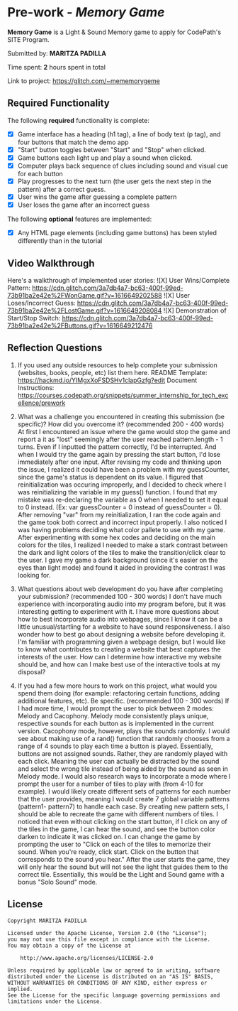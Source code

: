 # Pre-work - *Memory Game*

**Memory Game** is a Light & Sound Memory game to apply for CodePath's SITE Program. 

Submitted by: **MARITZA PADILLA**

Time spent: **2** hours spent in total

Link to project: https://glitch.com/~mememorygeme 

## Required Functionality

The following **required** functionality is complete:

* [X] Game interface has a heading (h1 tag), a line of body text (p tag), and four buttons that match the demo app
* [X] "Start" button toggles between "Start" and "Stop" when clicked. 
* [X] Game buttons each light up and play a sound when clicked. 
* [X] Computer plays back sequence of clues including sound and visual cue for each button
* [X] Play progresses to the next turn (the user gets the next step in the pattern) after a correct guess. 
* [X] User wins the game after guessing a complete pattern
* [X] User loses the game after an incorrect guess

The following **optional** features are implemented:

* [X] Any HTML page elements (including game buttons) has been styled differently than in the tutorial

## Video Walkthrough

Here's a walkthrough of implemented user stories:
![X] User Wins/Complete Pattern: https://cdn.glitch.com/3a7db4a7-bc63-400f-99ed-73b91ba2e42e%2FWonGame.gif?v=1616649202588
![X] User Loses/Incorrect Guess: https://cdn.glitch.com/3a7db4a7-bc63-400f-99ed-73b91ba2e42e%2FLostGame.gif?v=1616649208084
![X] Demonstration of Start/Stop Switch: https://cdn.glitch.com/3a7db4a7-bc63-400f-99ed-73b91ba2e42e%2FButtons.gif?v=1616649212476

## Reflection Questions
1. If you used any outside resources to help complete your submission (websites, books, people, etc) list them here. 
README Template: https://hackmd.io/YIMgxXoFSDSHv1clapGzfg?edit
Document Instructions: https://courses.codepath.org/snippets/summer_internship_for_tech_excellence/prework

2. What was a challenge you encountered in creating this submission (be specific)? How did you overcome it? (recommended 200 - 400 words) 
At first I encountered an issue where the game would stop the game and report a it as "lost" seemingly after the user reached pattern.length - 1 turns.
Even if I inputted the pattern correctly, I'd be interrupted. And when I would try the game again by pressing the start button, I'd lose immediately
after one input. After revising my code and thinking upon the issue, I realized it could have been a problem with my guessCounter, since the game's status
is dependent on its value. I figured that reinitialization was occuring improperly, and I decided to check where I was reinitializing the variable in my guess() function. 
I found that my mistake was re-declaring the variable as 0 when I needed to set it equal to 0 instead. (Ex: var guessCounter = 0 instead of guessCounter = 0). After 
removing "var" from my reinitialization, I ran the code again and the game took both correct and incorrect input properly. I also noticed I was having problems
deciding what color pallete to use with my game. After experimenting with some hex codes and deciding on the main colors for the tiles, I realized I needed to make a 
stark contrast between the dark and light colors of the tiles to make the transition/click clear to the user. I gave my game a dark background (since it's easier on the
eyes than light mode) and found it aided in providing the contrast I was looking for.

3. What questions about web development do you have after completing your submission? (recommended 100 - 300 words) 
I don't have much experience with incorporating audio into my program before, but it was interesting getting to experiment with it.
I have more questions about how to best incorporate audio into webpages, since I know it can be a little unusual/startling for a website
to have sound responsiveness. I also wonder how to best go about designing a website before developing it. I'm familiar with programming
given a webpage design, but I would like to know what contributes to creating a website that best captures the interests of the user.
How can I determine how interactive my website should be, and how can I make best use of the interactive tools at my disposal?

4. If you had a few more hours to work on this project, what would you spend them doing (for example: refactoring certain functions, adding additional features, etc). Be specific. (recommended 100 - 300 words) 
If I had more time, I would prompt the user to pick between 2 modes: Melody and Cacophony. Melody mode consistently plays unique, respective sounds for each button as is implemented in the 
current version. Cacophony mode, however, plays the sounds randomly. I would see about making use of a rand() function that randomly chooses from a range of 4 sounds to play each time a button is played.
Essentially, buttons are not assigned sounds. Rather, they are randomly played with each click.
Meaning the user can actually be distracted by the sound and select the wrong tile instead of being aided by the sound as seen in Melody mode. 
I would also research ways to incorporate a mode where I prompt the user for a number of tiles to play with (from 4-10 for example). I would likely create different sets of patterns for each number that the user
provides, meaning I would create 7 global variable patterns (pattern1- pattern7) to handle each case. By creating new pattern sets, I should be able to recreate the game with different numbers of tiles.
I noticed that even without clicking on the start button, if I click on any of the tiles in the game, I can hear the sound, and see the button color darken to indicate it was clicked on. I can change the game by
prompting the user to "Click on each of the tiles to memorize their sound. When you're ready, click start. Click on the button that corresponds to the sound you hear." After the user starts the game, they will only
hear the sound but will not see the light that guides them to the correct tile. Essentially, this would be the Light and Sound game with a bonus "Solo Sound" mode.



## License

    Copyright MARITZA PADILLA

    Licensed under the Apache License, Version 2.0 (the "License");
    you may not use this file except in compliance with the License.
    You may obtain a copy of the License at

        http://www.apache.org/licenses/LICENSE-2.0

    Unless required by applicable law or agreed to in writing, software
    distributed under the License is distributed on an "AS IS" BASIS,
    WITHOUT WARRANTIES OR CONDITIONS OF ANY KIND, either express or implied.
    See the License for the specific language governing permissions and
    limitations under the License.